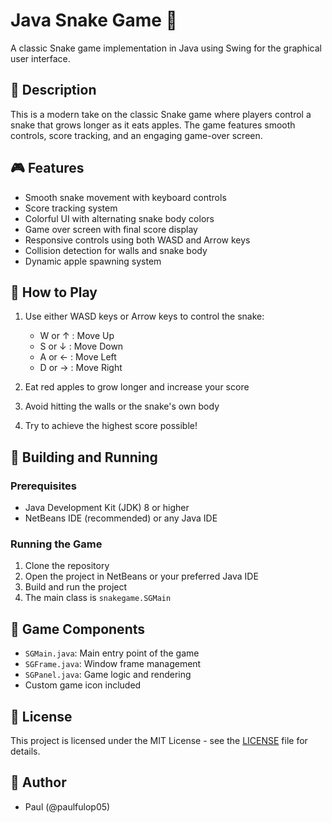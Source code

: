 # Java Snake Game 🐍

A classic Snake game implementation in Java using Swing for the graphical user interface.

## 📝 Description

This is a modern take on the classic Snake game where players control a snake that grows longer as it eats apples. The game features smooth controls, score tracking, and an engaging game-over screen.

## 🎮 Features

- Smooth snake movement with keyboard controls
- Score tracking system
- Colorful UI with alternating snake body colors
- Game over screen with final score display
- Responsive controls using both WASD and Arrow keys
- Collision detection for walls and snake body
- Dynamic apple spawning system

## 🎯 How to Play

1. Use either WASD keys or Arrow keys to control the snake:

   - W or ↑ : Move Up
   - S or ↓ : Move Down
   - A or ← : Move Left
   - D or → : Move Right

2. Eat red apples to grow longer and increase your score
3. Avoid hitting the walls or the snake's own body
4. Try to achieve the highest score possible!

## 🔧 Building and Running

### Prerequisites

- Java Development Kit (JDK) 8 or higher
- NetBeans IDE (recommended) or any Java IDE

### Running the Game

1. Clone the repository
2. Open the project in NetBeans or your preferred Java IDE
3. Build and run the project
4. The main class is `snakegame.SGMain`

## 🎨 Game Components

- `SGMain.java`: Main entry point of the game
- `SGFrame.java`: Window frame management
- `SGPanel.java`: Game logic and rendering
- Custom game icon included

## 📄 License

This project is licensed under the MIT License - see the [LICENSE](LICENSE) file for details.

## 👥 Author

- Paul (@paulfulop05)
